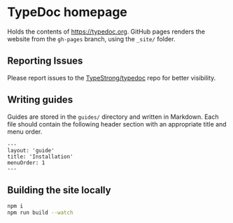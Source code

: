 # TypeDoc homepage

Holds the contents of https://typedoc.org.
GitHub pages renders the website from the `gh-pages` branch, using the `_site/` folder.

## Reporting Issues

Please report issues to the [TypeStrong/typedoc](https://github.com/TypeStrong/typedoc) repo for better visibility.

## Writing guides

Guides are stored in the `guides/` directory and written in Markdown. Each file should contain the following header section with an appropriate title and menu order.

```
---
layout: 'guide'
title: 'Installation'
menuOrder: 1
---
```

## Building the site locally

```bash
npm i
npm run build --watch
```
